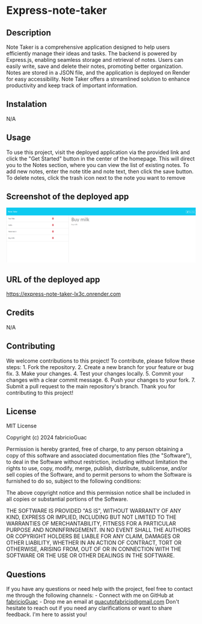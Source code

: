 # Express-note-taker

## Description 

Note Taker is a comprehensive application designed to help users efficiently manage their ideas and tasks. The backend is powered by Express.js, enabling seamless storage and retrieval of notes. Users can easily write, save and delete their notes, promoting better organization. Notes are stored in a JSON file, and the application is deployed on Render for easy accessibility. Note Taker offers a streamlined solution to enhance productivity and keep track of important information.

## Instalation

N/A

## Usage

To use this project, visit the deployed application via the provided link and click the "Get Started" button in the center of the homepage. This will direct you to the Notes section, where you can view the list of existing notes. To add new notes, enter the note title and note text, then click the save button. To delete notes, click the trash icon next to the note you want to remove

## Screenshot of the deployed app

![Note-taker](public\assets\img\express-note-taker-lx3c.onrender.com_notes.png)

## URL of the deployed app

https://express-note-taker-lx3c.onrender.com

## Credits

N/A

## Contributing

We welcome contributions to this project! To contribute, please follow these steps: 1. Fork the repository. 2. Create a new branch for your feature or bug fix. 3. Make your changes. 4. Test your changes locally. 5. Commit your changes with a clear commit message. 6. Push your changes to your fork. 7. Submit a pull request to the main repository's branch. Thank you for contributing to this project!


## License

MIT License

Copyright (c) 2024 fabricioGuac

Permission is hereby granted, free of charge, to any person obtaining a copy
of this software and associated documentation files (the "Software"), to deal
in the Software without restriction, including without limitation the rights
to use, copy, modify, merge, publish, distribute, sublicense, and/or sell
copies of the Software, and to permit persons to whom the Software is
furnished to do so, subject to the following conditions:

The above copyright notice and this permission notice shall be included in all
copies or substantial portions of the Software.

THE SOFTWARE IS PROVIDED "AS IS", WITHOUT WARRANTY OF ANY KIND, EXPRESS OR
IMPLIED, INCLUDING BUT NOT LIMITED TO THE WARRANTIES OF MERCHANTABILITY,
FITNESS FOR A PARTICULAR PURPOSE AND NONINFRINGEMENT. IN NO EVENT SHALL THE
AUTHORS OR COPYRIGHT HOLDERS BE LIABLE FOR ANY CLAIM, DAMAGES OR OTHER
LIABILITY, WHETHER IN AN ACTION OF CONTRACT, TORT OR OTHERWISE, ARISING FROM,
OUT OF OR IN CONNECTION WITH THE SOFTWARE OR THE USE OR OTHER DEALINGS IN THE
SOFTWARE.

## Questions

If you have any questions or need help with the project, feel free to contact me through the following channels: - Connect with me on GitHub at [fabricioGuac](https://github.com/fabricioGuac)  - Drop me an email at [guacutofabricio@gmail.com](https://github.com/guacutofabricio@gmail.com)   Don't hesitate to reach out if you need any clarifications or want to share feedback. I'm here to assist you!